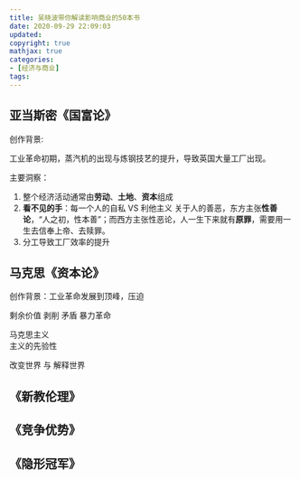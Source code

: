 ```yaml
---
title: 吴晓波带你解读影响商业的50本书
date: 2020-09-29 22:09:03
updated:
copyright: true
mathjax: true
categories:
- [经济与商业]
tags: 
---
```


## 亚当斯密《国富论》

创作背景:

工业革命初期，蒸汽机的出现与炼钢技艺的提升，导致英国大量工厂出现。

主要洞察：

1. 整个经济活动通常由**劳动**、**土地**、**资本**组成
2. **看不见的手**：每一个人的自私 VS 利他主义
   关于人的善恶，东方主张**性善论**，“人之初，性本善”；而西方主张性恶论，人一生下来就有**原罪**，需要用一生去信奉上帝、去赎罪。  
3. 分工导致工厂效率的提升

<!-- more -->

## 马克思《资本论》

创作背景：工业革命发展到顶峰，压迫

剩余价值 剥削 矛盾
暴力革命

马克思主义  
主义的先验性

改变世界 与 解释世界

## 《新教伦理》

## 《竞争优势》

## 《隐形冠军》
